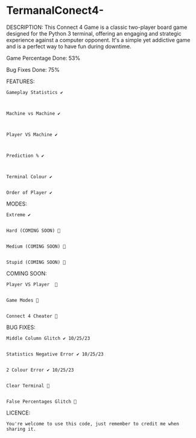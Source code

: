 # TermanalConect4-


DESCRIPTION:
This Connect 4 Game is a classic two-player board game designed for the 
Python 3 terminal, offering an engaging and strategic experience against a computer 
opponent. It's a simple yet addictive game and is a perfect way to have fun during downtime.

Game Percentage Done: 53%


Bug Fixes Done: 75%


FEATURES:

    Gameplay Statistics ✔️
    
    

    Machine vs Machine ✔️
    


    Player VS Machine ✔️
    
    

    Prediction % ✔️
    
    

    Terminal Colour ✔️

    
    Order of Player ✔️

MODES:

    Extreme ✔️
    

    Hard (COMING SOON) 🔴
    

    Medium (COMING SOON) 🔴
    

    Stupid (COMING SOON) 🔴

COMING SOON:


    Player VS Player  🔴
    

    Game Modes 🔴
    

    Connect 4 Cheater 🔴

BUG FIXES:

    Middle Column Glitch ✔️ 10/25/23
    

    Statistics Negative Error ✔️ 10/25/23
    

    2 Colour Error ✔️ 10/25/23
    

    Clear Terminal 🔴


    False Percentages Glitch 🔴
    

LICENCE: 


    You're welcome to use this code, just remember to credit me when sharing it.
  
